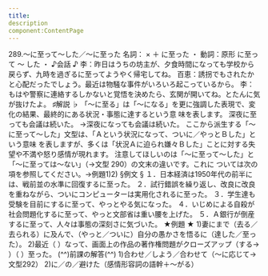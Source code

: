 ```yaml
---
title:
description
component:ContentPage
---
```



289.～に至って～した／～に至った
名詞： × ＋ に至った ・
動詞：原形 に至って ～ した ・
♪会話 ♪
李：昨日はうちの坊主が、夕食時間になっても学校から戻らず、九時を過ぎるに至ってようやく帰宅してね。 百恵：誘拐でもされたかと心配だったでしょう。最近は物騒な事件がいろいろ起こっているから。
李：もはや警察に連絡するしかないと覚悟を決めたら、玄関が開いてね。とたんに気が抜けたよ。
♯解説 ♭
「～に至る」は「～になる」を更に強調した表現で、変化の結果、最終的にある状況・事態に達するという意
味を表します。
深夜に至っても会議は続いた。
→深夜になっても会議は続いた。 ここから派生する「～に至って～した」文型は、「Ａという状況になって、ついに／やっとＢした」という意味
を表しますが、多くは「状況Ａに迫られ嫌々Ｂした」ことに対する失望や不満や怒り感情が現れます。 注意してほしいのは「～に至って～した」と「～に至っては～ない」（→文型 290）の文末の違いです。これに
ついては次の項を参照してください。→例題1)2)
§例文 §
１．日本経済は1950年代の前半には、戦前並の水準に回復するに至った。
２．試行錯誤を繰り返し、改良に改良を重ねながら、ついにコンピューターは実用化されるに至った。
３．学生達も受験を目前にするに至って、やっとやる気になった。
４．いじめによる自殺が社会問題化するに至って、やっと文部省は重い腰を上げた。
５．Ａ銀行が倒産するに至って、人々は事態の深刻さに気づいた。
★例題 ★
1)妻にまで（去る／去られる）に及んで、（やっと／ついに）自分の愚かさを悟るに（達した／至った）。
2)最近（ ）なって、画面上の作品の著作権問題がクローズアップ（する→ ）（ ）至った。
(^^)前課の解答(^^)
1)合わせ／しよう／合わせて（～に応じて→文型292）
2)に／の／避けた（感情形容詞の語幹＋～がる）
